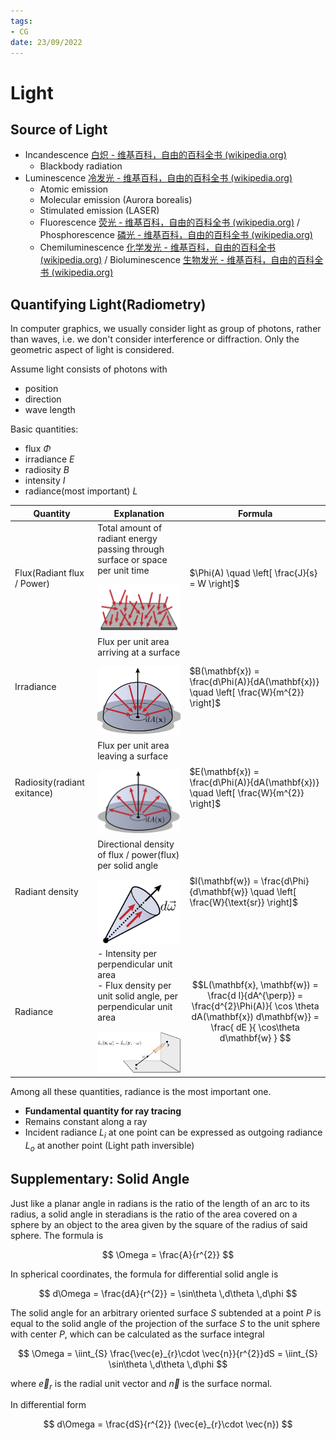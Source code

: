 ```yaml
---
tags:
- CG
date: 23/09/2022
---
```


# Light
## Source of Light
- Incandescence [白炽 - 维基百科，自由的百科全书 (wikipedia.org)](https://zh.wikipedia.org/wiki/%E7%99%BD%E7%86%BE)
	- Blackbody radiation
- Luminescence [冷发光 - 维基百科，自由的百科全书 (wikipedia.org)](https://zh.wikipedia.org/wiki/%E5%86%B7%E5%8F%91%E5%85%89)
	- Atomic emission
	- Molecular emission (Aurora borealis)
	- Stimulated emission (LASER)
	- Fluorescence [荧光 - 维基百科，自由的百科全书 (wikipedia.org)](https://zh.wikipedia.org/wiki/%E8%8D%A7%E5%85%89) / Phosphorescence [磷光 - 维基百科，自由的百科全书 (wikipedia.org)](https://zh.wikipedia.org/wiki/%E7%A3%B7%E5%85%89)
	- Chemiluminescence [化学发光 - 维基百科，自由的百科全书 (wikipedia.org)](https://zh.wikipedia.org/wiki/%E5%8C%96%E5%AD%A6%E5%8F%91%E5%85%89) / Bioluminescence [生物发光 - 维基百科，自由的百科全书 (wikipedia.org)](https://zh.wikipedia.org/wiki/%E7%94%9F%E7%89%A9%E5%8F%91%E5%85%89)


## Quantifying Light(Radiometry)
In computer graphics, we usually consider light as group of photons, rather than waves, i.e. we don't consider interference or diffraction. Only the geometric aspect of light is considered.

Assume light consists of photons with
- position
- direction
- wave length

Basic quantities:
- flux $\Phi$
- irradiance $E$
- radiosity $B$
- intensity $I$
- radiance(most important) $L$

| Quantity                    | Explanation                                                                                                                                | Formula                                                                                                                                                                                   |
| --------------------------- | ------------------------------------------------------------------------------------------------------------------------------------------ | ----------------------------------------------------------------------------------------------------------------------------------------------------------------------------------------- |
| Flux(Radiant flux / Power)  | Total amount of radiant energy passing through surface or space per unit time </p>  ![200](attachments/LandM_1.png)                                  | $\Phi(A) \quad \left[ \frac{J}{s} = W \right]$                                                                                                                                            |
| Irradiance                  | Flux per unit area arriving at a surface </p> ![200](attachments/LandM_2.png)                                                                        | $B(\mathbf{x}) = \frac{d\Phi(A)}{dA(\mathbf{x})} \quad \left[ \frac{W}{m^{2}} \right]$                                                                                                    |
| Radiosity(radiant exitance) | Flux per unit area leaving a surface </p> ![200](attachments/LandM_3.png)                                                                            | $E(\mathbf{x}) =  \frac{d\Phi(A)}{dA(\mathbf{x})} \quad \left[ \frac{W}{m^{2}} \right]$                                                                                                   |
| Radiant density             | Directional density of flux / power(flux) per solid angle </p>  ![200](attachments/LandM_4.png)                                                      | $I(\mathbf{w}) =  \frac{d\Phi}{d\mathbf{w}} \quad  \left[ \frac{W}{\text{sr}} \right]$                                                                                                    |
| Radiance                    | - Intensity per perpendicular unit area </br> - Flux density per unit solid angle, per perpendicular unit area  </p> ![300](attachments/LandM_6.png) | $$L(\mathbf{x}, \mathbf{w}) = \frac{d I}{dA^{\perp}} = \frac{d^{2}\Phi(A)}{ \cos \theta dA(\mathbf{x}) d\mathbf{w}}  = \frac{ dE }{ \cos\theta d\mathbf{w} } $$ |

Among all these quantities, radiance is the most important one. 
- **Fundamental quantity for ray tracing**
- Remains constant along a ray
- Incident radiance $L_{i}$ at one point can be expressed as outgoing radiance $L_{o}$ at another point (Light path inversible) 

## Supplementary: Solid Angle
Just like a planar angle in radians is the ratio of the length of an arc to its radius, a solid angle in steradians is the ratio of the area covered on a sphere by an object to the area given by the square of the radius of said sphere. The formula is

$$
\Omega = \frac{A}{r^{2}}
$$

In spherical coordinates, the formula for differential solid angle is

$$
d\Omega = \frac{dA}{r^{2}} = \sin\theta \,d\theta \,d\phi
$$

The solid angle for an arbitrary oriented surface $S$ subtended at a point $P$ is equal to the solid angle of the projection of the surface $S$ to the unit sphere with center $P$, which can be calculated as the surface integral

$$
\Omega = \iint_{S} \frac{\vec{e}_{r}\cdot \vec{n}}{r^{2}}dS = \iint_{S} \sin\theta \,d\theta \,d\phi
$$

where $\vec{e}_{r}$ is the radial unit vector and $\vec{n}$ is the surface normal.

In differential form

$$
d\Omega = \frac{dS}{r^{2}} (\vec{e}_{r}\cdot \vec{n})
$$
